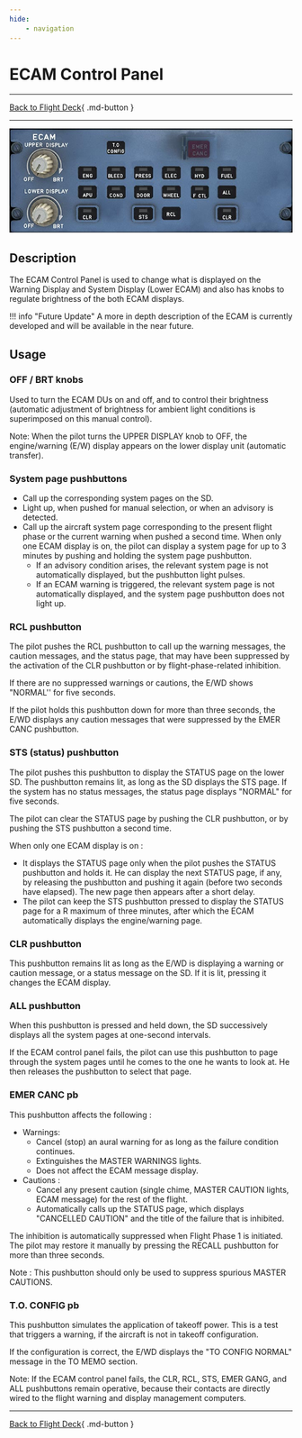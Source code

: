 ```yaml
---
hide:
    - navigation
---
```


# ECAM Control Panel

---

[Back to Flight Deck](../index.md){ .md-button }

---

![ECAM Control Panel](../../../assets/a32nx-briefing/pedestal/ECAM-Control-Panel.jpg "ECAM Control Panel")

## Description

The ECAM Control Panel is used to change what is displayed on the Warning Display and System Display (Lower ECAM) and also has knobs to regulate brightness of the both ECAM displays.

<!-- TODO: UPDATE -->
!!! info "Future Update"
    A more in depth description of the ECAM is currently developed and will be available in the near future.

## Usage

###  OFF / BRT knobs

Used to turn the ECAM DUs on and off, and to control their brightness (automatic adjustment of brightness for ambient light conditions is superimposed on this manual control).

Note: When the pilot turns the UPPER DISPLAY knob to OFF, the engine/warning (E/W) display appears on the lower display unit (automatic transfer).

### System page pushbuttons

- Call up the corresponding system pages on the SD.
- Light up, when pushed for manual selection, or when an advisory is detected.
- Call up the aircraft system page corresponding to the present flight phase or the current warning when pushed a second time. When only one ECAM display is on, the pilot can display a system page for up to 3
minutes by pushing and holding the system page pushbutton.
    - If an advisory condition arises, the relevant system page is not automatically displayed, but the pushbutton light pulses.
    - If an ECAM warning is triggered, the relevant system page is not automatically displayed, and the system page pushbutton does not light up.

### RCL pushbutton

The pilot pushes the RCL pushbutton to call up the warning messages, the caution messages, and the status page, that may have been suppressed by the activation of the   CLR pushbutton or by flight-phase-related inhibition.

If there are no suppressed warnings or cautions, the E/WD shows "NORMAL'' for five seconds.

If the pilot holds this pushbutton down for more than three seconds, the E/WD displays any caution messages that were suppressed by the EMER CANC pushbutton.

### STS (status) pushbutton

The pilot pushes this pushbutton to display the STATUS page on the lower SD. The pushbutton remains lit, as long as the SD displays the STS page. If the system has no status messages, the status page displays "NORMAL" for five seconds.

The pilot can clear the STATUS page by pushing the CLR pushbutton, or by pushing the STS pushbutton a second time.

When only one ECAM display is on :

- It displays the STATUS page only when the pilot pushes the STATUS pushbutton and holds it. He can display the next STATUS page, if any, by releasing the pushbutton and pushing it again (before two seconds have elapsed). The new page then appears after a short delay.
- The pilot can keep the STS pushbutton pressed to display the STATUS page for a R maximum of three minutes, after which the ECAM automatically displays the engine/warning page.

### CLR pushbutton

This pushbutton remains lit as long as the E/WD is displaying a warning or caution message, or a status message on the SD. If it is lit, pressing it changes the ECAM display.

### ALL pushbutton

When this pushbutton is pressed and held down, the SD successively displays all the system pages at one-second intervals.

If the ECAM control panel fails, the pilot can use this pushbutton to page through the system pages until he comes to the one he wants to look at. He then releases the pushbutton to select that page.

### EMER CANC pb

This pushbutton affects the following :
- Warnings:
    - Cancel (stop) an aural warning for as long as the failure condition continues.
    - Extinguishes the MASTER WARNINGS lights.
    - Does not affect the ECAM message display.
- Cautions :
    - Cancel any present caution (single chime, MASTER CAUTION lights, ECAM message) for the rest of the flight.
    - Automatically calls up the STATUS page, which displays "CANCELLED CAUTION" and the title of the failure that is inhibited.

The inhibition is automatically suppressed when Flight Phase 1 is initiated. The pilot may restore it manually by pressing the RECALL pushbutton for more than three seconds.

Note : This pushbutton should only be used to suppress spurious MASTER CAUTIONS.

### T.O. CONFIG pb

This pushbutton simulates the application of takeoff power. This is a test that triggers a warning, if the aircraft is not in takeoff configuration.

If the configuration is correct, the E/WD displays the "TO CONFIG NORMAL" message in the TO MEMO section.

Note: If the ECAM control panel fails, the CLR, RCL, STS, EMER GANG, and ALL pushbuttons remain operative, because their contacts are directly wired to the flight warning and display management computers.

---

[Back to Flight Deck](../index.md){ .md-button }
